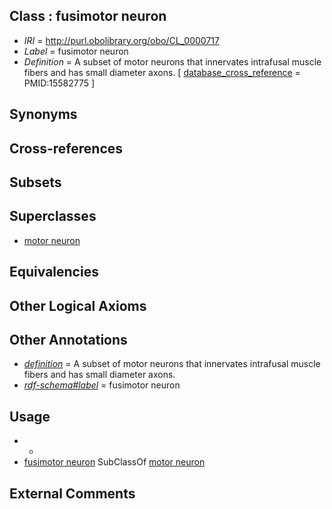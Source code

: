 
## Class : fusimotor neuron

 * *IRI* = http://purl.obolibrary.org/obo/CL_0000717
 * *Label* = fusimotor neuron
 * *Definition* = A subset of motor neurons that innervates intrafusal muscle fibers and has small diameter axons. [ [database_cross_reference](../../ef/oboInOwl#hasDbXref.md) = PMID:15582775 ]

## Synonyms


## Cross-references


## Subsets


## Superclasses

 * [motor neuron](../../CL/00/CL_0000100.md)

## Equivalencies


## Other Logical Axioms


## Other Annotations

 * *[definition](../../IAO/15/IAO_0000115.md)* = A subset of motor neurons that innervates intrafusal muscle fibers and has small diameter axons.
 * *[rdf-schema#label](../../el/rdf-schema#label.md)* = fusimotor neuron

## Usage

 * -
 * [fusimotor neuron](../../CL/17/CL_0000717.md) SubClassOf [motor neuron](../../CL/00/CL_0000100.md)

## External Comments


